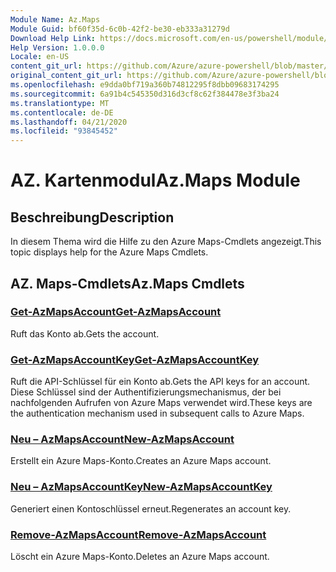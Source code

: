 ```yaml
---
Module Name: Az.Maps
Module Guid: bf60f35d-6c0b-42f2-be30-eb333a31279d
Download Help Link: https://docs.microsoft.com/en-us/powershell/module/az.maps
Help Version: 1.0.0.0
Locale: en-US
content_git_url: https://github.com/Azure/azure-powershell/blob/master/src/Maps/Maps/help/Az.Maps.md
original_content_git_url: https://github.com/Azure/azure-powershell/blob/master/src/Maps/Maps/help/Az.Maps.md
ms.openlocfilehash: e9dda0bf719a360b74812295f8dbb09683174295
ms.sourcegitcommit: 6a91b4c545350d316d3cf8c62f384478e3f3ba24
ms.translationtype: MT
ms.contentlocale: de-DE
ms.lasthandoff: 04/21/2020
ms.locfileid: "93845452"
---
```

# <span data-ttu-id="77c17-101">AZ. Kartenmodul</span><span class="sxs-lookup"><span data-stu-id="77c17-101">Az.Maps Module</span></span>
## <span data-ttu-id="77c17-102">Beschreibung</span><span class="sxs-lookup"><span data-stu-id="77c17-102">Description</span></span>
<span data-ttu-id="77c17-103">In diesem Thema wird die Hilfe zu den Azure Maps-Cmdlets angezeigt.</span><span class="sxs-lookup"><span data-stu-id="77c17-103">This topic displays help for the Azure Maps Cmdlets.</span></span>

## <span data-ttu-id="77c17-104">AZ. Maps-Cmdlets</span><span class="sxs-lookup"><span data-stu-id="77c17-104">Az.Maps Cmdlets</span></span>
### [<span data-ttu-id="77c17-105">Get-AzMapsAccount</span><span class="sxs-lookup"><span data-stu-id="77c17-105">Get-AzMapsAccount</span></span>](Get-AzMapsAccount.md)
<span data-ttu-id="77c17-106">Ruft das Konto ab.</span><span class="sxs-lookup"><span data-stu-id="77c17-106">Gets the account.</span></span>

### [<span data-ttu-id="77c17-107">Get-AzMapsAccountKey</span><span class="sxs-lookup"><span data-stu-id="77c17-107">Get-AzMapsAccountKey</span></span>](Get-AzMapsAccountKey.md)
<span data-ttu-id="77c17-108">Ruft die API-Schlüssel für ein Konto ab.</span><span class="sxs-lookup"><span data-stu-id="77c17-108">Gets the API keys for an account.</span></span>
<span data-ttu-id="77c17-109">Diese Schlüssel sind der Authentifizierungsmechanismus, der bei nachfolgenden Aufrufen von Azure Maps verwendet wird.</span><span class="sxs-lookup"><span data-stu-id="77c17-109">These keys are the authentication mechanism used in subsequent calls to Azure Maps.</span></span>

### [<span data-ttu-id="77c17-110">Neu – AzMapsAccount</span><span class="sxs-lookup"><span data-stu-id="77c17-110">New-AzMapsAccount</span></span>](New-AzMapsAccount.md)
<span data-ttu-id="77c17-111">Erstellt ein Azure Maps-Konto.</span><span class="sxs-lookup"><span data-stu-id="77c17-111">Creates an Azure Maps account.</span></span>

### [<span data-ttu-id="77c17-112">Neu – AzMapsAccountKey</span><span class="sxs-lookup"><span data-stu-id="77c17-112">New-AzMapsAccountKey</span></span>](New-AzMapsAccountKey.md)
<span data-ttu-id="77c17-113">Generiert einen Kontoschlüssel erneut.</span><span class="sxs-lookup"><span data-stu-id="77c17-113">Regenerates an account key.</span></span>

### [<span data-ttu-id="77c17-114">Remove-AzMapsAccount</span><span class="sxs-lookup"><span data-stu-id="77c17-114">Remove-AzMapsAccount</span></span>](Remove-AzMapsAccount.md)
<span data-ttu-id="77c17-115">Löscht ein Azure Maps-Konto.</span><span class="sxs-lookup"><span data-stu-id="77c17-115">Deletes an Azure Maps account.</span></span>

